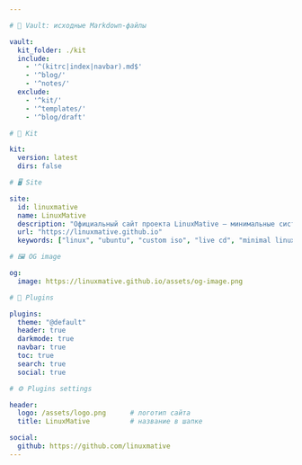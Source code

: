 ```yaml
---

# 📂 Vault: исходные Markdown-файлы

vault:
  kit_folder: ./kit
  include: 
    - '^(kitrc|index|navbar).md$'
    - '^blog/'
    - '^notes/'
  exclude: 
    - '^kit/'
    - '^templates/'
    - '^blog/draft'

# 🧰 Kit

kit:
  version: latest
  dirs: false

# 🖥️ Site

site:
  id: linuxmative
  name: LinuxMative
  description: "Официальный сайт проекта LinuxMative — минимальные системы Ubuntu, кастомизация и сборка ISO"
  url: "https://linuxmative.github.io"
  keywords: ["linux", "ubuntu", "custom iso", "live cd", "minimal linux"]

# 🖼️ OG image

og:
  image: https://linuxmative.github.io/assets/og-image.png

# 🔌 Plugins

plugins:
  theme: "@default"
  header: true
  darkmode: true
  navbar: true
  toc: true
  search: true
  social: true

# ⚙️ Plugins settings

header:
  logo: /assets/logo.png      # логотип сайта
  title: LinuxMative          # название в шапке

social:
  github: https://github.com/linuxmative
---
```



